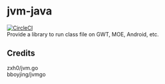 # jvm-java  
[![CircleCI](https://circleci.com/gh/fxzjshm/jvm-java.svg?style=svg)](https://circleci.com/gh/fxzjshm/jvm-java)  
Provide a library to run class file on GWT, MOE, Android, etc.  

## Credits  
zxh0/jvm.go  
bboyjing/jvmgo
